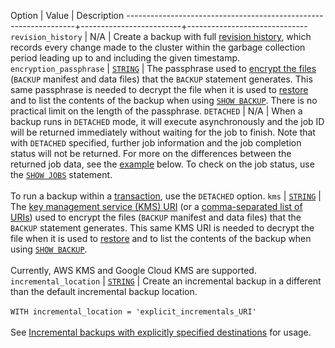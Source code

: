  Option                                                          | Value                   | Description
-----------------------------------------------------------------+-------------------------+------------------------------
`revision_history`<a name="with-revision-history"></a>           | N/A                     | Create a backup with full [revision history](take-backups-with-revision-history-and-restore-from-a-point-in-time.html), which records every change made to the cluster within the garbage collection period leading up to and including the given timestamp.
`encryption_passphrase`<a name="with-encryption-passphrase"></a> | [`STRING`](string.html) | The passphrase used to [encrypt the files](take-and-restore-encrypted-backups.html) (`BACKUP` manifest and data files) that the `BACKUP` statement generates. This same passphrase is needed to decrypt the file when it is used to [restore](take-and-restore-encrypted-backups.html) and to list the contents of the backup when using [`SHOW BACKUP`](show-backup.html). There is no practical limit on the length of the passphrase.
`DETACHED`                                                       | N/A                     |  When a backup runs in `DETACHED` mode, it will execute asynchronously and the job ID will be returned immediately without waiting for the job to finish. Note that with `DETACHED` specified, further job information and the job completion status will not be returned. For more on the differences between the returned job data, see the [example](backup.html#run-a-backup-asynchronously) below. To check on the job status, use the [`SHOW JOBS`](show-jobs.html) statement. <br><br>To run a backup within a [transaction](transactions.html), use the `DETACHED` option.
`kms`                                                            | [`STRING`](string.html) |  The [key management service (KMS) URI](take-and-restore-encrypted-backups.html#uri-formats) (or a [comma-separated list of URIs](take-and-restore-encrypted-backups.html#take-a-backup-with-multi-region-encryption)) used to encrypt the files (`BACKUP` manifest and data files) that the `BACKUP` statement generates. This same KMS URI is needed to decrypt the file when it is used to [restore](take-and-restore-encrypted-backups.html#restore-from-an-encrypted-backup) and to list the contents of the backup when using [`SHOW BACKUP`](show-backup.html). <br/><br/>Currently, AWS KMS and Google Cloud KMS are supported.
`incremental_location`<a name="incr-location"></a> | [`STRING`](string.html) | Create an incremental backup in a different than the default incremental backup location. <br><br>`WITH incremental_location = 'explicit_incrementals_URI'`<br><br>See [Incremental backups with explicitly specified destinations](take-full-and-incremental-backups.html#incremental-backups-with-explicitly-specified-destinations) for usage.
